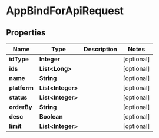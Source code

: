 

# AppBindForApiRequest


## Properties

Name | Type | Description | Notes
------------ | ------------- | ------------- | -------------
**idType** | **Integer** |  |  [optional]
**ids** | **List&lt;Long&gt;** |  |  [optional]
**name** | **String** |  |  [optional]
**platform** | **List&lt;Integer&gt;** |  |  [optional]
**status** | **List&lt;Integer&gt;** |  |  [optional]
**orderBy** | **String** |  |  [optional]
**desc** | **Boolean** |  |  [optional]
**limit** | **List&lt;Integer&gt;** |  |  [optional]



